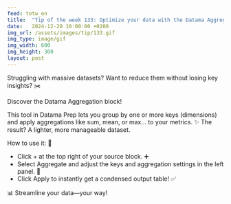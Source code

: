 ```yaml
---
feed: totw_en
title:  "Tip of the week 133: Optimize your data with the Datama Aggregation block! 🌟"
date:   2024-12-20 10:00:00 +0200
img_url: /assets/images/tip/133.gif
img_type: image/gif
img_width: 600
img_height: 300
layout: post
---
```


Struggling with massive datasets? Want to reduce them without losing key insights? ✂️ 

Discover the Datama Aggregation block! 

This tool in Datama Prep lets you group by one or more keys (dimensions) and apply aggregations like sum, mean, or max… to your metrics. 
✨ The result? A lighter, more manageable dataset. 

How to use it: 🔧 
  * Click + at the top right of your source block. ➕ 
  * Select Aggregate and adjust the keys and aggregation settings in the left panel. 📂 
  * Click Apply to instantly get a condensed output table! ✅ 

📊 Streamline your data—your way!
